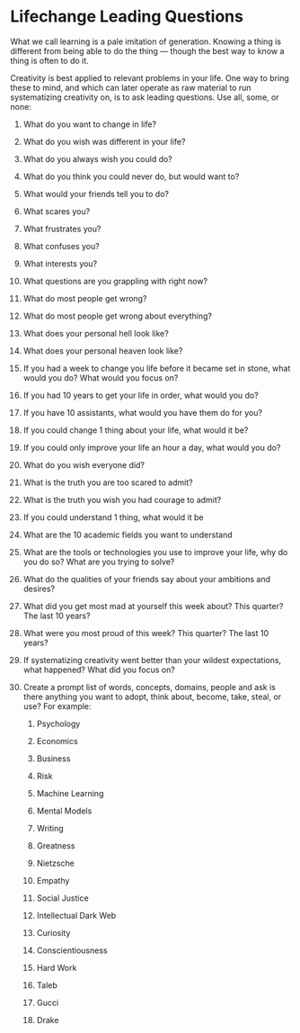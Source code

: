 # Lifechange Leading Questions



What we call learning is a pale imitation of generation. Knowing a thing is different from being able to do the thing — though the best way to know a thing is often to do it.

  

Creativity is best applied to relevant problems in your life. One way to bring these to mind, and which can later operate as raw material to run systematizing creativity on, is to ask leading questions. Use all, some, or none:

  

1.  What do you want to change in life?
    
2.  What do you wish was different in your life?
    
3.  What do you always wish you could do?
    
4.  What do you think you could never do, but would want to?
    
5.  What would your friends tell you to do?
    
6.  What scares you?
    
7.  What frustrates you?
    
8.  What confuses you?
    
9.  What interests you?
    
10.  What questions are you grappling with right now?
    
11.  What do most people get wrong?
    
12.  What do most people get wrong about everything?
    
13.  What does your personal hell look like?
    
14.  What does your personal heaven look like?
    
15.  If you had a week to change you life before it became set in stone, what would you do? What would you focus on?
    
16.  If you had 10 years to get your life in order, what would you do?
    
17.  If you have 10 assistants, what would you have them do for you?
    
18.  If you could change 1 thing about your life, what would it be?
    
19.  If you could only improve your life an hour a day, what would you do?
    
20.  What do you wish everyone did?
    
21.  What is the truth you are too scared to admit?
    
22.  What is the truth you wish you had courage to admit?
    
23.  If you could understand 1 thing, what would it be
    
24.  What are the 10 academic fields you want to understand
    
25.  What are the tools or technologies you use to improve your life, why do you do so? What are you trying to solve?
    
26.  What do the qualities of your friends say about your ambitions and desires?
    
27.  What did you get most mad at yourself this week about? This quarter? The last 10 years?
    
28.  What were you most proud of this week? This quarter? The last 10 years?
    
29.  If systematizing creativity went better than your wildest expectations, what happened? What did you focus on?
    
30.  Create a prompt list of words, concepts, domains, people and ask is there anything you want to adopt, think about, become, take, steal, or use? For example:
    

		1.  Psychology
		    
		2.  Economics
		    
		3.  Business
		    
		4.  Risk
		    
		5.  Machine Learning
		    
		6.  Mental Models
		    
		7.  Writing
		    
		8.  Greatness
		    
		9.  Nietzsche
		    
		10.  Empathy
		    
		11.  Social Justice
		    
		12.  Intellectual Dark Web
		    
		13.  Curiosity
		    
		14.  Conscientiousness
		    
		15.  Hard Work
		    
		16.  Taleb
		    
		17.  Gucci
		    
		18.  Drake